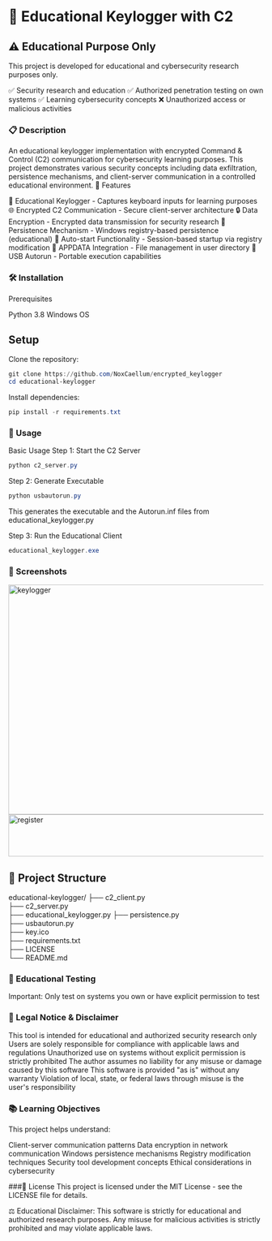 # 🔐 Educational Keylogger with C2


## ⚠️ Educational Purpose Only
This project is developed for educational and cybersecurity research purposes only.

✅ Security research and education
✅ Authorized penetration testing on own systems
✅ Learning cybersecurity concepts
❌ Unauthorized access or malicious activities

### 📋 Description
An educational keylogger implementation with encrypted Command & Control (C2) communication for cybersecurity learning purposes. This project demonstrates various security concepts including data exfiltration, persistence mechanisms, and client-server communication in a controlled educational environment.
🎯 Features

🎹 Educational Keylogger - Captures keyboard inputs for learning purposes
🌐 Encrypted C2 Communication - Secure client-server architecture
🔒 Data Encryption - Encrypted data transmission for security research
💾 Persistence Mechanism - Windows registry-based persistence (educational)
🔄 Auto-start Functionality - Session-based startup via registry modification
📁 APPDATA Integration - File management in user directory
💽 USB Autorun - Portable execution capabilities

### 🛠️ Installation
Prerequisites

Python 3.8
Windows OS


## Setup

Clone the repository:
```powershell
git clone https://github.com/NoxCaellum/encrypted_keylogger
cd educational-keylogger
```

Install dependencies:
```powershell
pip install -r requirements.txt
````

### 🚀 Usage
Basic Usage
Step 1: Start the C2 Server
```powershell
python c2_server.py
```

Step 2: Generate Executable
```powershell
python usbautorun.py
```
This generates the executable and the Autorun.inf files from educational_keylogger.py

Step 3: Run the Educational Client
```powershell
educational_keylogger.exe
```

### 📸 Screenshots
<img width="770" height="453" alt="keylogger" src="https://github.com/user-attachments/assets/3cc75928-296a-4844-9229-d67bdd4b1321" />

<img width="774" height="83" alt="register" src="https://github.com/user-attachments/assets/7ab8a48c-181d-4872-9836-72a4b3d91066" />




## 📁 Project Structure
educational-keylogger/
├── c2_client.py   
├── c2_server.py        
├── educational_keylogger.py 
├── persistence.py      
├── usbautorun.py        
├── key.ico             
├── requirements.txt    
├── LICENSE            
└── README.md          


### 🧪 Educational Testing
Important: Only test on systems you own or have explicit permission to test


### 📜 Legal Notice & Disclaimer
This tool is intended for educational and authorized security research only
Users are solely responsible for compliance with applicable laws and regulations
Unauthorized use on systems without explicit permission is strictly prohibited
The author assumes no liability for any misuse or damage caused by this software
This software is provided "as is" without any warranty
Violation of local, state, or federal laws through misuse is the user's responsibility

### 📚 Learning Objectives
This project helps understand:

Client-server communication patterns
Data encryption in network communication
Windows persistence mechanisms
Registry modification techniques
Security tool development concepts
Ethical considerations in cybersecurity

###📄 License
This project is licensed under the MIT License - see the LICENSE file for details.

⚖️ Educational Disclaimer: This software is strictly for educational and authorized research purposes. Any misuse for malicious activities is strictly prohibited and may violate applicable laws.
